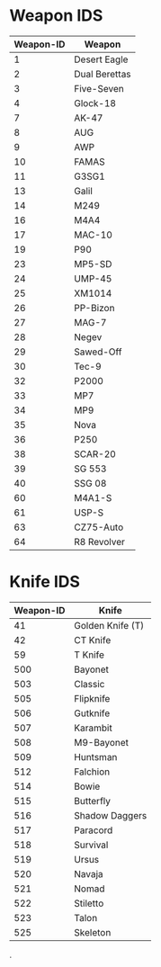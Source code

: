 # Weapon IDS
|Weapon-ID|Weapon|
|---------|------|
|1|Desert Eagle|
|2|Dual Berettas|
|3|Five-Seven|
|4|Glock-18|
|7|AK-47|
|8|AUG|
|9|AWP|
|10|FAMAS|
|11|G3SG1|
|13|Galil|
|14|M249|
|16|M4A4|
|17|MAC-10|
|19|P90|
|23|MP5-SD|
|24|UMP-45|
|25|XM1014|
|26|PP-Bizon|
|27|MAG-7|
|28|Negev|
|29|Sawed-Off|
|30|Tec-9|
|32|P2000|
|33|MP7|
|34|MP9|
|35|Nova|
|36|P250|
|38|SCAR-20|
|39|SG 553
|40|SSG 08|
|60|M4A1-S|
|61|USP-S|
|63|CZ75-Auto|
|64|R8 Revolver|

# Knife IDS
|Weapon-ID|Knife|
|---------|------|
|41|Golden Knife (T)|
|42|CT Knife|
|59|T Knife|
|500|Bayonet|
|503|Classic|
|505|Flipknife|
|506|Gutknife|
|507|Karambit|
|508|M9-Bayonet|
|509|Huntsman|
|512|Falchion|
|514|Bowie|
|515|Butterfly|
|516|Shadow Daggers|
|517|Paracord|
|518|Survival|
|519|Ursus|
|520|Navaja|
|521|Nomad|
|522|Stiletto|
|523|Talon|
|525|Skeleton|

.
